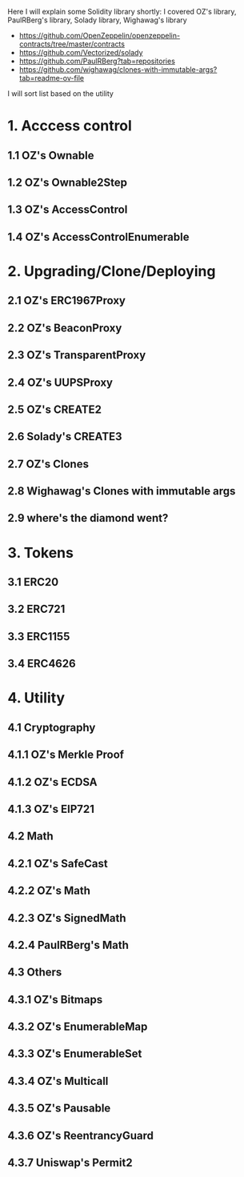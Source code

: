 Here I will explain some Solidity library shortly:
I covered OZ's library, PaulRBerg's library, Solady library, Wighawag's library

- https://github.com/OpenZeppelin/openzeppelin-contracts/tree/master/contracts
- https://github.com/Vectorized/solady
- https://github.com/PaulRBerg?tab=repositories
- https://github.com/wighawag/clones-with-immutable-args?tab=readme-ov-file

I will sort list based on the utility

# 1. Acccess control
## 1.1 OZ's Ownable
## 1.2 OZ's Ownable2Step
## 1.3 OZ's AccessControl
## 1.4 OZ's AccessControlEnumerable

# 2. Upgrading/Clone/Deploying
## 2.1 OZ's ERC1967Proxy
## 2.2 OZ's BeaconProxy
## 2.3 OZ's TransparentProxy
## 2.4 OZ's UUPSProxy

## 2.5 OZ's CREATE2
## 2.6 Solady's CREATE3
## 2.7 OZ's Clones
## 2.8 Wighawag's Clones with immutable args

## 2.9 where's the diamond went?

# 3. Tokens
## 3.1 ERC20
## 3.2 ERC721
## 3.3 ERC1155
## 3.4 ERC4626

# 4. Utility
## 4.1 Cryptography
## 4.1.1 OZ's Merkle Proof
## 4.1.2 OZ's ECDSA
## 4.1.3 OZ's EIP721


## 4.2 Math
## 4.2.1 OZ's SafeCast
## 4.2.2 OZ's Math
## 4.2.3 OZ's SignedMath
## 4.2.4 PaulRBerg's Math

## 4.3 Others
## 4.3.1 OZ's Bitmaps
## 4.3.2 OZ's EnumerableMap
## 4.3.3 OZ's EnumerableSet
## 4.3.4 OZ's Multicall
## 4.3.5 OZ's Pausable
## 4.3.6 OZ's ReentrancyGuard
## 4.3.7 Uniswap's Permit2




